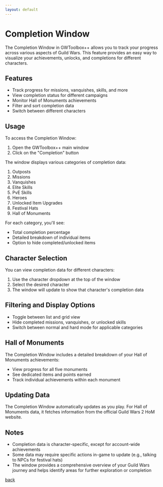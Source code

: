 ```yaml
---
layout: default
---
```


# Completion Window

The Completion Window in GWToolbox++ allows you to track your progress across various aspects of Guild Wars. This feature provides an easy way to visualize your achievements, unlocks, and completions for different characters.

## Features

- Track progress for missions, vanquishes, skills, and more
- View completion status for different campaigns
- Monitor Hall of Monuments achievements
- Filter and sort completion data
- Switch between different characters

## Usage

To access the Completion Window:
1. Open the GWToolbox++ main window
2. Click on the "Completion" button

The window displays various categories of completion data:

1. Outposts
2. Missions
3. Vanquishes
4. Elite Skills
5. PvE Skills
6. Heroes
7. Unlocked Item Upgrades
8. Festival Hats
9. Hall of Monuments

For each category, you'll see:
- Total completion percentage
- Detailed breakdown of individual items
- Option to hide completed/unlocked items

## Character Selection

You can view completion data for different characters:
1. Use the character dropdown at the top of the window
2. Select the desired character
3. The window will update to show that character's completion data

## Filtering and Display Options

- Toggle between list and grid view
- Hide completed missions, vanquishes, or unlocked skills
- Switch between normal and hard mode for applicable categories

## Hall of Monuments

The Completion Window includes a detailed breakdown of your Hall of Monuments achievements:
- View progress for all five monuments
- See dedicated items and points earned
- Track individual achievements within each monument

## Updating Data

The Completion Window automatically updates as you play. For Hall of Monuments data, it fetches information from the official Guild Wars 2 HoM website.

## Notes

- Completion data is character-specific, except for account-wide achievements
- Some data may require specific actions in-game to update (e.g., talking to NPCs for festival hats)
- The window provides a comprehensive overview of your Guild Wars journey and helps identify areas for further exploration or completion

[back](./)
